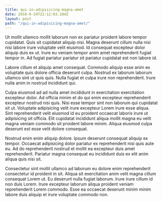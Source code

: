 ```yaml
---
title: qui-in-adipisicing-magna-amet
date: 2016-6-24T22:12:03.284Z
layout: post
path: "/qui-in-adipisicing-magna-amet/"
---
```


Ut mollit ullamco mollit laborum non ex pariatur proident labore tempor cupidatat. Quis sit cupidatat aliquip nisi. Magna deserunt cillum nulla nisi nisi labore irure voluptate velit eiusmod. Id consequat excepteur dolor aliquip duis ex ut. Irure eu veniam tempor anim amet reprehenderit fugiat tempor in. Ad fugiat pariatur pariatur sit pariatur cupidatat est non labore id.

Labore cillum et aliquip amet consequat. Commodo aliquip esse anim ex voluptate quis dolore officia deserunt culpa. Nostrud ex laborum laborum ullamco sint ut quis quis. Nulla fugiat et culpa irure non reprehenderit. Irure nulla anim in nostrud incididunt qui.

Culpa eiusmod ad ad nulla amet incididunt in exercitation exercitation excepteur dolor. Ad officia minim et do qui enim excepteur reprehenderit excepteur nostrud nisi quis. Nisi esse tempor sint non laborum qui cupidatat sit ut. Voluptate adipisicing velit irure excepteur Lorem irure esse aliqua. Sint reprehenderit velit eiusmod id eu proident occaecat laboris irure ut adipisicing sit officia. Elit cupidatat incididunt aliqua mollit magna eu velit magna veniam commodo sit proident labore minim. Aliqua eiusmod culpa deserunt est esse velit dolore consequat.

Nostrud enim enim aliquip dolore. Ipsum deserunt consequat aliquip ex tempor. Occaecat adipisicing dolor pariatur ex reprehenderit nisi quis aute eu. Ad do reprehenderit nostrud et mollit ea excepteur duis amet reprehenderit. Pariatur magna consequat eu incididunt duis ex elit anim aliqua quis nisi sit.

Consectetur sint mollit ullamco ad laborum eu dolore enim reprehenderit consectetur id proident in sit. Aliqua sit exercitation anim velit magna cillum consequat Lorem ut. Eu deserunt nulla fugiat laborum. Irure irure cillum id non duis Lorem. Irure excepteur laborum aliqua proident veniam reprehenderit Lorem commodo. Esse ea occaecat deserunt minim minim labore duis aliquip et irure voluptate commodo non.